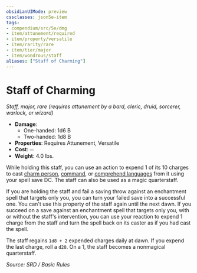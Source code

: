 ```yaml
---
obsidianUIMode: preview
cssclasses: json5e-item
tags:
- compendium/src/5e/dmg
- item/attunement/required
- item/property/versatile
- item/rarity/rare
- item/tier/major
- item/wondrous/staff
aliases: ["Staff of Charming"]
---
```

# Staff of Charming
*Staff, major, rare (requires attunement by a bard, cleric, druid, sorcerer, warlock, or wizard)*  

- **Damage**:
  - One-handed: 1d6 B
  - Two-handed: 1d8 B
- **Properties**: Requires Attunement, Versatile
- **Cost**: ⏤
- **Weight**: 4.0 lbs.

While holding this staff, you can use an action to expend 1 of its 10 charges to cast [charm person](compendium/spells/charm-person.md), [command](compendium/spells/command.md), or [comprehend languages](compendium/spells/comprehend-languages.md) from it using your spell save DC. The staff can also be used as a magic quarterstaff.

If you are holding the staff and fail a saving throw against an enchantment spell that targets only you, you can turn your failed save into a successful one. You can't use this property of the staff again until the next dawn. If you succeed on a save against an enchantment spell that targets only you, with or without the staff's intervention, you can use your reaction to expend 1 charge from the staff and turn the spell back on its caster as if you had cast the spell.

The staff regains `1d8 + 2` expended charges daily at dawn. If you expend the last charge, roll a `d20`. On a 1, the staff becomes a nonmagical quarterstaff.

*Source: SRD / Basic Rules*